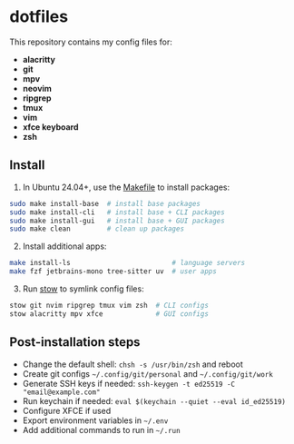 # dotfiles

This repository contains my config files for:
- **alacritty**
- **git**
- **mpv**
- **neovim**
- **ripgrep**
- **tmux**
- **vim**
- **xfce keyboard**
- **zsh**

## Install
1. In Ubuntu 24.04+, use the [Makefile](./Makefile) to install packages:
```bash
sudo make install-base  # install base packages
sudo make install-cli   # install base + CLI packages
sudo make install-gui   # install base + GUI packages
sudo make clean         # clean up packages
```
2. Install additional apps:
```bash
make install-ls                         # language servers
make fzf jetbrains-mono tree-sitter uv  # user apps
```
3. Run [stow](https://www.gnu.org/software/stow/) to symlink config files:
```bash
stow git nvim ripgrep tmux vim zsh  # CLI configs
stow alacritty mpv xfce             # GUI configs
```

## Post-installation steps
- Change the default shell: `chsh -s /usr/bin/zsh` and reboot
- Create git configs `~/.config/git/personal` and `~/.config/git/work`
- Generate SSH keys if needed: `ssh-keygen -t ed25519 -C "email@example.com"`
- Run keychain if needed: `eval $(keychain --quiet --eval id_ed25519)`
- Configure XFCE if used
- Export environment variables in `~/.env`
- Add additional commands to run in `~/.run`
